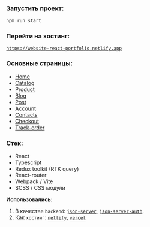 ### Запустить проект:

```sh
npm run start
```

### Перейти на хостинг:

[`https://website-react-portfolio.netlify.app`](https://website-react-portfolio.netlify.app)

### Основные страницы:

- <a href="https://website-react-portfolio.netlify.app">Home</a>
- <a href="https://website-react-portfolio.netlify.app/women/clothes">Catalog</a>
- <a href="https://website-react-portfolio.netlify.app/women/shoes/14">Product</a>
- <a href="https://website-react-portfolio.netlify.app/fashion-blog">Blog</a>
- <a href="https://website-react-portfolio.netlify.app/fashion-blog/1">Post</a>
- <a href="https://website-react-portfolio.netlify.app/account/my-profile">Account</a>
- <a href="https://website-react-portfolio.netlify.app/contacts">Contacts</a>
- <a href="https://website-react-portfolio.netlify.app/checkout">Checkout</a>
- <a href="https://website-react-portfolio.netlify.app/track-order">Track-order</a>

### Стек:

- React
- Typescript
- Redux toolkit (RTK query)
- React-router
- Webpack / Vite
- SCSS / CSS модули

**Использовались:**

1. В качестве `backend`: [`json-server`](https://www.npmjs.com/package/json-server), [`json-server-auth`](https://www.npmjs.com/package/json-server-auth).
2. Как `хостинг`: [`netlify`](https://www.netlify.com), [`vercel`](https://vercel)
